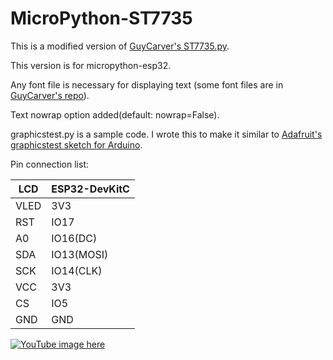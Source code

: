 # MicroPython-ST7735

This is a modified version of [GuyCarver's ST7735.py](https://github.com/GuyCarver/MicroPython/blob/master/lib/ST7735.py).

This version is for micropython-esp32.

Any font file is necessary for displaying text (some font files are in [GuyCarver's repo](https://github.com/GuyCarver/MicroPython/tree/master/lib)).

Text nowrap option added(default: nowrap=False).

graphicstest.py is a sample code. I wrote this to make it similar to [Adafruit's graphicstest sketch for Arduino](https://github.com/adafruit/Adafruit-ST7735-Library/tree/master/examples/graphicstest). 

Pin connection list:

LCD |ESP32-DevKitC
----|----
VLED|3V3
RST |IO17
A0  |IO16(DC)
SDA |IO13(MOSI)
SCK |IO14(CLK)
VCC |3V3
CS  |IO5
GND |GND

[![YouTube image here](https://img.youtube.com/vi/xIy8DPBZsIk/0.jpg)](https://www.youtube.com/watch?v=xIy8DPBZsIk)
